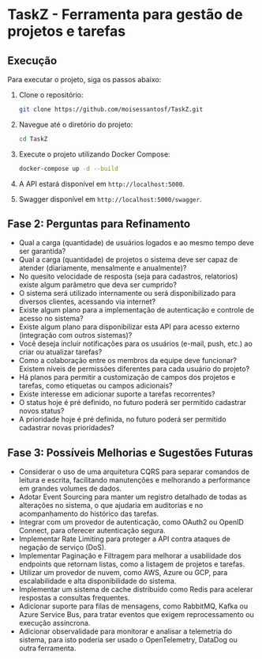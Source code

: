 # TaskZ - Ferramenta para gestão de projetos e tarefas

## Execução

Para executar o projeto, siga os passos abaixo:

1. Clone o repositório:
   ```bash
   git clone https://github.com/moisessantosf/TaskZ.git
   ```

2. Navegue até o diretório do projeto:
   ```bash
   cd TaskZ
   ```

3. Execute o projeto utilizando Docker Compose:
   ```bash
   docker-compose up -d --build
   ```

4. A API estará disponível em `http://localhost:5000`.

5. Swagger disponível em `http://localhost:5000/swagger`.

## Fase 2: Perguntas para Refinamento

   * Qual a carga (quantidade) de usuários logados e ao mesmo tempo deve ser garantida?
   * Qual a carga (quantidade) de projetos o sistema deve ser capaz de atender (diariamente, mensalmente e anualmente)?
   * No quesito velocidade de resposta (seja para cadastros, relatorios) existe algum parâmetro que deva ser cumprido?
   * O sistema será utilizado internamente ou será disponibilizado para diversos clientes, acessando via internet?
   * Existe algum plano para a implementação de autenticação e controle de acesso no sistema? 
   * Existe algum plano para disponibilizar esta API para acesso externo (integração com outros sistemas)?
   * Você deseja incluir notificações para os usuários (e-mail, push, etc.) ao criar ou atualizar tarefas?
   * Como a colaboração entre os membros da equipe deve funcionar? Existem níveis de permissões diferentes para cada usuário do projeto?
   * Há planos para permitir a customização de campos dos projetos e tarefas, como etiquetas ou campos adicionais?
   * Existe interesse em adicionar suporte a tarefas recorrentes?
   * O status hoje é pré definido, no futuro poderá ser permitido cadastrar novos status?
   * A prioridade hoje é pré definida, no futuro poderá ser permitido cadastrar novas prioridades?

## Fase 3: Possíveis Melhorias e Sugestões Futuras

   - Considerar o uso de uma arquitetura CQRS para separar comandos de leitura e escrita, facilitando manutenções e melhorando a performance em grandes volumes de dados.
   - Adotar Event Sourcing para manter um registro detalhado de todas as alterações no sistema, o que ajudaria em auditorias e no acompanhamento do histórico das tarefas.
   - Integrar com um provedor de autenticação, como OAuth2 ou OpenID Connect, para oferecer autenticação segura.
   - Implementar Rate Limiting para proteger a API contra ataques de negação de serviço (DoS).
   - Implementar Paginação e Filtragem para melhorar a usabilidade dos endpoints que retornam listas, como a listagem de projetos e tarefas.
   - Utilizar um provedor de nuvem, como AWS, Azure ou GCP, para escalabilidade e alta disponibilidade do sistema.
   - Implementar um sistema de cache distribuído como Redis para acelerar respostas a consultas frequentes.
   - Adicionar suporte para filas de mensagens, como RabbitMQ, Kafka ou Azure Service Bus, para tratar eventos que exigem reprocessamento ou execução assíncrona.
   - Adicionar observalidade para monitorar e analisar a telemetria do sistema, para isto poderia ser usado o OpenTelemetry, DataDog ou outra ferramenta.

